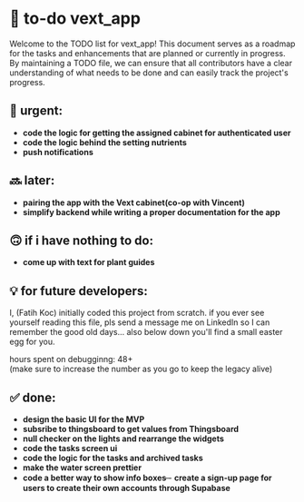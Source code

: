 
# 📝 to-do vext_app
Welcome to the TODO list for vext_app! This document serves as a roadmap for the tasks and enhancements that are planned or currently in progress. By maintaining a TODO file, we can ensure that all contributors have a clear understanding of what needs to be done and can easily track the project's progress.

## 🚨 urgent:
- **code the logic for getting the assigned cabinet for authenticated user**
- **code the logic behind the setting nutrients**
- **push notifications** 

## 🔜 later:
- **pairing the app with the Vext cabinet(co-op with Vincent)**
- **simplify backend while writing a proper documentation for the app**

## 🙃 if i have nothing to do:
- **come up with text for plant guides** 

## 💡 for future developers:
I, (Fatih Koc) initially coded this project from scratch. if you ever see yourself reading this file, pls send a message me on LinkedIn so I can remember the good old days...  also below down you'll find a small easter egg for you. 

hours spent on debugginng: 48+  
(make sure to increase the number as you go to keep the legacy alive)

## ✅ done: 
- **design the basic UI for the MVP**
- **subsribe to thingsboard to get values from Thingsboard**
- **null checker on the lights and rearrange the widgets**
- **code the tasks screen ui** 
- **code the logic for the tasks and archived tasks** 
- **make the water screen prettier** 
- **code a better way to show info boxes**
̶- **create a sign-up page for users to create their own accounts through Supabase**



